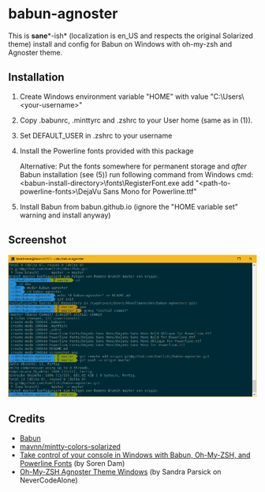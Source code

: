 # babun-agnoster

This is **sane***-ish* (localization is en_US and respects the original Solarized theme) install and config for Babun on Windows
with oh-my-zsh and Agnoster theme.

## Installation
1. Create Windows environment variable "HOME" with value "C:\Users\\\<your-username\>"
2. Copy .babunrc, .minttyrc and .zshrc to your User home (same as in (1)).
3. Set DEFAULT_USER in .zshrc to your username
4. Install the Powerline fonts provided with this package

   Alternative:
   Put the fonts somewhere for permanent storage and _after_ Babun installation (see (5)) run following command from Windows cmd:
   \<babun-install-directory\>\fonts\RegisterFont.exe add "\<path-to-powerline-fonts\>\DejaVu Sans Mono for Powerline.ttf"
5. Install Babun from babun.github.io (ignore the "HOME variable set" warning and install anyway)

## Screenshot
![Screenshot](https://github.com/Koelli91/babun-agnoster/raw/master/screenshot.png "Screenshot of Babun with Agnoster theme")

## Credits
- [Babun](https://babun.github.io/)
- [mavnn/mintty-colors-solarized](https://github.com/mavnn/mintty-colors-solarized)
- [Take control of your console in Windows with Babun, Oh-My-ZSH, and Powerline Fonts](https://www.sorendam.com/take-control-of-your-console-in-windows-with-babun-oh-my-zsh-and-powerline-fonts/) (by Soren Dam)
- [Oh-My-ZSH Agnoster Theme Windows](https://blog.nevercodealone.de/oh-my-zsh-agnoster-theme-windows/) (by Sandra Parsick on NeverCodeAlone)
